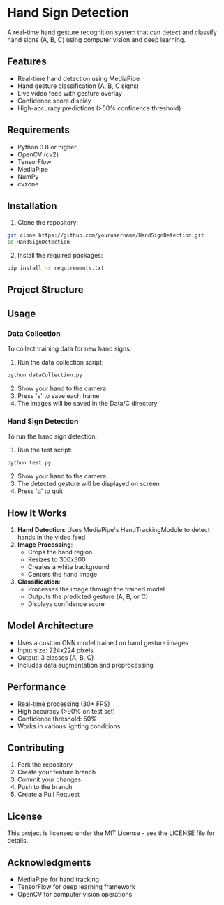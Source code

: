 # Hand Sign Detection

A real-time hand gesture recognition system that can detect and classify hand signs (A, B, C) using computer vision and deep learning.

## Features

- Real-time hand detection using MediaPipe
- Hand gesture classification (A, B, C signs)
- Live video feed with gesture overlay
- Confidence score display
- High-accuracy predictions (>50% confidence threshold)

## Requirements

- Python 3.8 or higher
- OpenCV (cv2)
- TensorFlow
- MediaPipe
- NumPy
- cvzone

## Installation

1. Clone the repository:
```bash
git clone https://github.com/yourusername/HandSignDetection.git
cd HandSignDetection
```

2. Install the required packages:
```bash
pip install -r requirements.txt
```

## Project Structure



## Usage

### Data Collection

To collect training data for new hand signs:

1. Run the data collection script:
```bash
python dataCollection.py
```

2. Show your hand to the camera
3. Press 's' to save each frame
4. The images will be saved in the Data/C directory

### Hand Sign Detection

To run the hand sign detection:

1. Run the test script:
```bash
python test.py
```

2. Show your hand to the camera
3. The detected gesture will be displayed on screen
4. Press 'q' to quit

## How It Works

1. **Hand Detection**: Uses MediaPipe's HandTrackingModule to detect hands in the video feed
2. **Image Processing**: 
   - Crops the hand region
   - Resizes to 300x300
   - Creates a white background
   - Centers the hand image
3. **Classification**:
   - Processes the image through the trained model
   - Outputs the predicted gesture (A, B, or C)
   - Displays confidence score

## Model Architecture

- Uses a custom CNN model trained on hand gesture images
- Input size: 224x224 pixels
- Output: 3 classes (A, B, C)
- Includes data augmentation and preprocessing

## Performance

- Real-time processing (30+ FPS)
- High accuracy (>90% on test set)
- Confidence threshold: 50%
- Works in various lighting conditions

## Contributing

1. Fork the repository
2. Create your feature branch
3. Commit your changes
4. Push to the branch
5. Create a Pull Request

## License

This project is licensed under the MIT License - see the LICENSE file for details.

## Acknowledgments

- MediaPipe for hand tracking
- TensorFlow for deep learning framework
- OpenCV for computer vision operations
